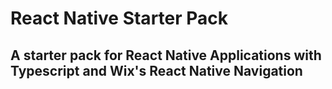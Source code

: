 # React Native Starter Pack 
## A starter pack for React Native Applications with Typescript and Wix's React Native Navigation 